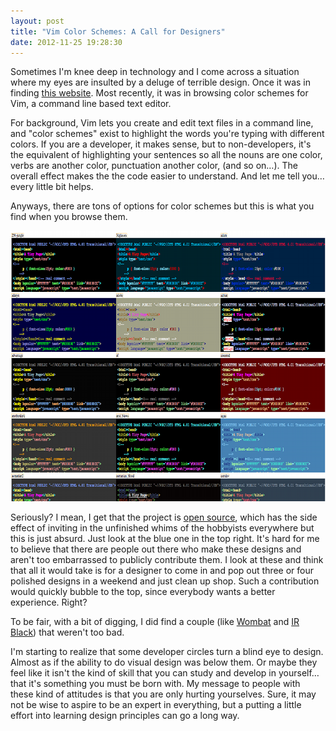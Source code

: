 ```yaml
---
layout: post
title: "Vim Color Schemes: A Call for Designers"
date: 2012-11-25 19:28:30
---
```


Sometimes I'm knee deep in technology and I come across a situation where my eyes are insulted by a deluge of terrible design. Once it was in finding <a href="http://www.georgehutchins.com/" target="_blank" title="The flaming counter at the bottom of the page sure takes me back.">this website</a>. Most recently, it was in browsing color schemes for Vim, a command line based text editor.  
  
For background, Vim lets you create and edit text files in a command line, and "color schemes" exist to highlight the words you're typing with different colors. If you are a developer, it makes sense, but to non-developers, it's the equivalent of highlighting your sentences so all the nouns are one color, verbs are another color, punctuation another color, (and so on…). The overall effect makes the the code easier to understand. And let me tell you… every little bit helps.  
  
Anyways, there are tons of options for color schemes but this is what you find when you browse them.

<img alt="See the full listing at http://code.google.com/p/vimcolorschemetest/" src="/assets/images/vim_color_schemes_sm.png" style="width: 800px; height: 433px;" />

Seriously? I mean, I get that the project is [open source][1], which has the side effect of inviting in the unfinished whims of the hobbyists everywhere but this is just absurd. Just look at the blue one in the top right. It's hard for me to believe that there are people out there who make these designs and aren't too embarrassed to publicly contribute them. I look at these and think that all it would take is for a designer to come in and pop out three or four polished designs in a weekend and just clean up shop. Such a contribution would quickly bubble to the top, since everybody wants a better experience. Right?  
  
To be fair, with a bit of digging, I did find a couple (like <a href="http://dengmao.wordpress.com/2007/01/22/vim-color-scheme-wombat/" target="_blank" title="This is the one I decided to go with.">Wombat</a> and <a href="http://blog.toddwerth.com/entries/8" target="_blank" title="The IR Black Vim Color Scheme">IR Black</a>) that weren't too bad.  
  
I'm starting to realize that some developer circles turn a blind eye to design. Almost as if the ability to do visual design was below them. Or maybe they feel like it isn't the kind of skill that you can study and develop in yourself… that it's something you must be born with. My message to people with these kind of attitudes is that you are only hurting yourselves. Sure, it may not be wise to aspire to be an expert in everything, but a putting a little effort into learning design principles can go a long way.

 [1]: http://bryanbraun.com/2012/10/25/open-source-community-embraces-designers-most-wins "And I've already discussed how open source has a tendency to repel the designers they need most..."